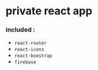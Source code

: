 <!--
- Author : Sakib Siddiqi Supto
- Email : sakibsiddiqi15@gmail.com / sakibsiddiqisupto@gmail.com
 -->

# private react app

### included :

- `react-router`
- `react-icons`
- `react-boostrap`
- `firebase`
